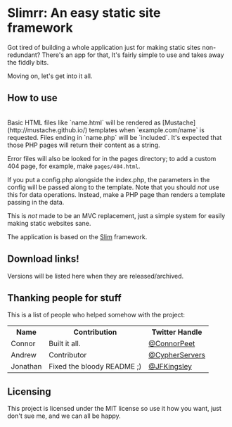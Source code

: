 
# Slimrr: An easy static site framework

Got tired of building a whole application just for making static sites non-redundant?  There's an app for that, It's fairly simple to use and takes away the fiddly bits.

Moving on, let's get into it all.

How to use
-------------------------
<br>
Basic HTML files like `name.html` will be rendered as [Mustache](http://mustache.github.io/) templates when `example.com/name` is requested. Files ending in `name.php` will be `included`. It's expected that those PHP pages will return their content as a string.

Error files will also be looked for in the pages directory; to add a custom 404 page, for example, make `pages/404.html`.

If you put a config.php alongside the index.php, the parameters in the config will be passed along to the template. Note that you should *not* use this for data operations. Instead, make a PHP page than renders a template passing in the data. 

This is *not* made to be an MVC replacement, just a simple system for easily making static websites sane.

The application is based on the [Slim](http://www.slimframework.com/) framework.

Download links!
-------------------------------
Versions will be listed here when they are released/archived.



Thanking people for stuff
------------------------

This is a list of people who helped somehow with the project:

<table>
  <tr>
    <th>Name</th><th>Contribution</th><th>Twitter Handle</th>
  </tr>
  <tr>
    <td>Connor</td><td>Built it all.<td><a href="http://twitter.com/ConnorPeet"><div style="height:100%;width:100%">@ConnorPeet</div></a></td>
  </tr>
  <tr>
    <td>Andrew</td><td>Contributor</td><td><a href="http://twitter.com/CypherServers"><div style="height:100%;width:100%">@CypherServers</div></a></td>
  </tr>
    <tr>
    <td>Jonathan</td><td>Fixed the bloody README ;)</td><td><a href="http://twitter.com/JFKingsley"><div style="height:100%;width:100%">@JFKingsley</div></a></td>
  </tr>
</table>

Licensing
------------
This project is licensed under the MIT license so use it how you want, just don't sue me, and we can all be happy. 

